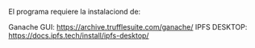 El programa requiere la instalaciond de:

Ganache GUI: https://archive.trufflesuite.com/ganache/
IPFS DESKTOP: https://docs.ipfs.tech/install/ipfs-desktop/
